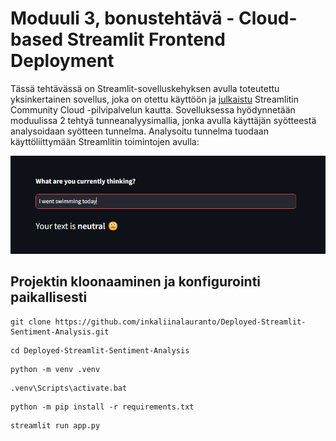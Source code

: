 # Moduuli 3, bonustehtävä - Cloud-based Streamlit Frontend Deployment

Tässä tehtävässä on Streamlit-sovelluskehyksen avulla toteutettu yksinkertainen sovellus, joka on otettu käyttöön ja [julkaistu](https://deployed-sentiment-analysis.streamlit.app/) Streamlitin Community Cloud -pilvipalvelun kautta. Sovelluksessa hyödynnetään moduulissa 2 tehtyä tunneanalyysimallia, jonka avulla käyttäjän syötteestä analysoidaan syötteen tunnelma. Analysoitu tunnelma tuodaan käyttöliittymään Streamlitin toimintojen avulla:

![user interface](images/ui.png)

## Projektin kloonaaminen ja konfigurointi paikallisesti

```
git clone https://github.com/inkaliinalauranto/Deployed-Streamlit-Sentiment-Analysis.git  
```

```
cd Deployed-Streamlit-Sentiment-Analysis
```
```
python -m venv .venv
```
```
.venv\Scripts\activate.bat
```
```
python -m pip install -r requirements.txt
```
```
streamlit run app.py
```

